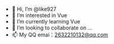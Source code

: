 - 👋 Hi, I’m @like927
- 👀 I’m interested in Vue
- 🌱 I’m currently learning Vue
- 💞️ I’m looking to collaborate on ...
- 📫 My QQ emai：2632210132@qq.com
<!---
2632210132@.comlike927/like927 is a ✨ special ✨ repository because its `README.md` (this file) appears on your GitHub profile.
You can click the Preview link to take a look at your changes.
--->
